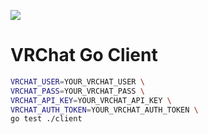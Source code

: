 [![](https://godoc.org/github.com/nii236/vrchat-go/client?status.svg)](http://godoc.org/github.com/nii236/vrchat-go/client)

# VRChat Go Client

```bash
VRCHAT_USER=YOUR_VRCHAT_USER \
VRCHAT_PASS=YOUR_VRCHAT_PASS \
VRCHAT_API_KEY=YOUR_VRCHAT_API_KEY \
VRCHAT_AUTH_TOKEN=YOUR_VRCHAT_AUTH_TOKEN \
go test ./client
```

